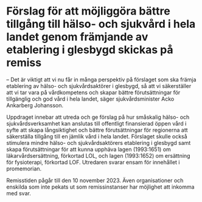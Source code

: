 # Förslag för att möjliggöra bättre tillgång till hälso- och sjukvård i hela landet genom främjande av etablering i glesbygd skickas på remiss

– Det är viktigt att vi nu får in många perspektiv på förslaget som ska främja etablering av hälso\- och sjukvårdsaktörer i glesbygd, så att vi säkerställer att vi tar vara på vårdkompetens och skapar bättre förutsättningar för tillgänglig och god vård i hela landet, säger sjukvårdsminister Acko Ankarberg Johansson.

Uppdraget innebar att utreda och ge förslag på hur småskalig hälso\- och sjukvårdsverksamhet kan anslutas till offentligt finansierad öppen vård i syfte att skapa långsiktighet och bättre förutsättningar för regionerna att säkerställa tillgång till en jämlik vård i hela landet. Förslaget skulle också stimulera mindre hälso\- och sjukvårdsaktörers etablering i glesbygd samt skapa förutsättningar för att kunna upphäva lagen (1993:1651\) om läkarvårdsersättning, förkortad LOL, och lagen (1993:1652\) om ersättning för fysioterapi, förkortad LOF. Utredaren svarar ensam för innehållet i promemorian.

Remisstiden pågår till den 10 november 2023\. Även organisationer och enskilda som inte pekats ut som remissinstanser har möjlighet att inkomma med svar.
